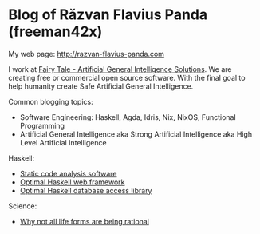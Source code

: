 # Blog of Răzvan Flavius Panda (freeman42x)

My web page: http://razvan-flavius-panda.com

I work at [Fairy Tale - Artificial General Intelligence Solutions](https://github.com/fairy-tale-agi-solutions). We are creating free or commercial open source software. With the final goal to help humanity create Safe Artificial General Intelligence.

Common blogging topics:

* Software Engineering: Haskell, Agda, Idris, Nix, NixOS, Functional Programming
* Artificial General Intelligence aka Strong Artificial Intelligence aka High Level Artificial Intelligence

Haskell:

* [Static code analysis software](https://github.com/razvan-flavius-panda/blog/blob/master/Haskell%20static%20code%20analysis%20software.md#haskell-static-code-analysis-software)
* [Optimal Haskell web framework](https://github.com/razvan-flavius-panda/blog/blob/master/Optimal%20Haskell%20web%20framework.md)
* [Optimal Haskell database access library](https://github.com/razvan-flavius-panda/blog/blob/master/Optimal%20Haskell%20database%20access%20library.md)

Science:

* [Why not all life forms are being rational](https://github.com/razvan-flavius-panda/blog/blob/master/Why%20not%20all%20life%20forms%20are%20being%20rational.md#why-not-all-life-forms-are-being-completely-rational)